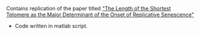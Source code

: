 Contains replication of the paper titled ["The Length of the Shortest Telomere as the Major Determinant of the Onset of Replicative Senescence"](https://doi.org/10.1534/genetics.113.152322)
* Code written in matlab script.
